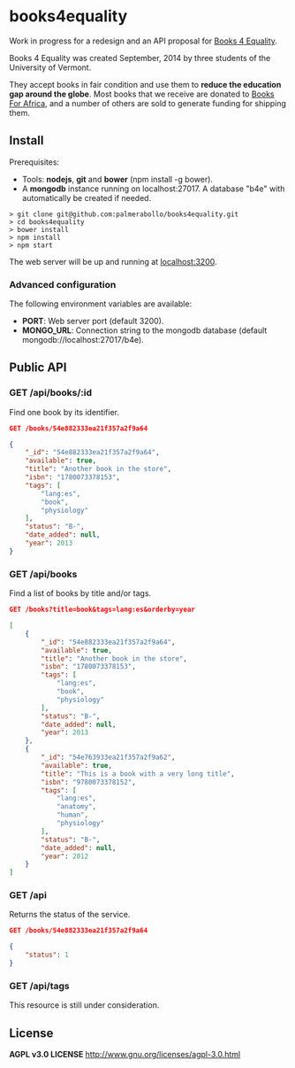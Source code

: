 # books4equality

Work in progress for a redesign and an API proposal for [Books 4 Equality](http://www.books4equality.com).

Books 4 Equality was created September, 2014 by three students of the University of Vermont.

They accept books in fair condition and use them to **reduce the education gap around the globe**.
Most books that we receive are donated to [Books For Africa](http://www.booksforafrica.org/), and
a number of others are sold to generate funding for shipping them.

## Install

Prerequisites:
- Tools: **nodejs**, **git** and **bower** (npm install -g bower).
- A **mongodb** instance running on localhost:27017. A database "b4e" with automatically be created if needed.

```
> git clone git@github.com:palmerabollo/books4equality.git
> cd books4equality
> bower install
> npm install
> npm start
```

The web server will be up and running at [localhost:3200](http://localhost:3200).

### Advanced configuration

The following environment variables are available:

* **PORT**: Web server port (default 3200).
* **MONGO_URL**: Connection string to the mongodb database (default mongodb://localhost:27017/b4e).

## Public API

### GET /api/books/:id

Find one book by its identifier.

```json
GET /books/54e882333ea21f357a2f9a64

{
    "_id": "54e882333ea21f357a2f9a64",
    "available": true,
    "title": "Another book in the store",
    "isbn": "1780073378153",
    "tags": [
        "lang:es",
        "book",
        "physiology"
    ],
    "status": "B-",
    "date_added": null,
    "year": 2013
}
```

### GET /api/books

Find a list of books by title and/or tags.

```json
GET /books?title=book&tags=lang:es&orderby=year

[
    {
        "_id": "54e882333ea21f357a2f9a64",
        "available": true,
        "title": "Another book in the store",
        "isbn": "1780073378153",
        "tags": [
            "lang:es",
            "book",
            "physiology"
        ],
        "status": "B-",
        "date_added": null,
        "year": 2013
    },
    {
        "_id": "54e763933ea21f357a2f9a62",
        "available": true,
        "title": "This is a book with a very long title",
        "isbn": "9780073378152",
        "tags": [
            "lang:es",
            "anatomy",
            "human",
            "physiology"
        ],
        "status": "B-",
        "date_added": null,
        "year": 2012
    }
]
```

### GET /api

Returns the status of the service.

```json
GET /books/54e882333ea21f357a2f9a64

{
    "status": 1
}
```

### GET /api/tags

This resource is still under consideration.

## License

**AGPL v3.0 LICENSE**
http://www.gnu.org/licenses/agpl-3.0.html
